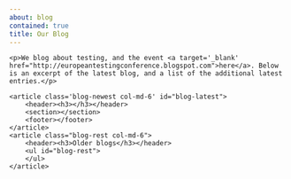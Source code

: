 ```yaml
---
about: blog
contained: true
title: Our Blog
---
```


<div id="blog-container" class="hidden blogs" data-resource="http://europeantestingconference.blogspot.com/feeds/posts/default?alt=json">

	<p>We blog about testing, and the event <a target='_blank' href="http://europeantestingconference.blogspot.com">here</a>. Below is an excerpt of the latest blog, and a list of the additional latest entries.</p>

	<article class='blog-newest col-md-6' id="blog-latest">
		<header><h3></h3></header>
		<section></section>
		<footer></footer>
	</article>
	<article class="blog-rest col-md-6">
		<header><h3>Older blogs</h3></header>
		<ul id="blog-rest">
		</ul>
	</article>
</div>
